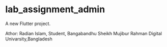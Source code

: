# lab_assignment_admin

A new Flutter project.

Athor: Radian Islam,
       Student,
       Bangabandhu Sheikh Mujibur Rahman Digital Univarsity,Bangladesh
